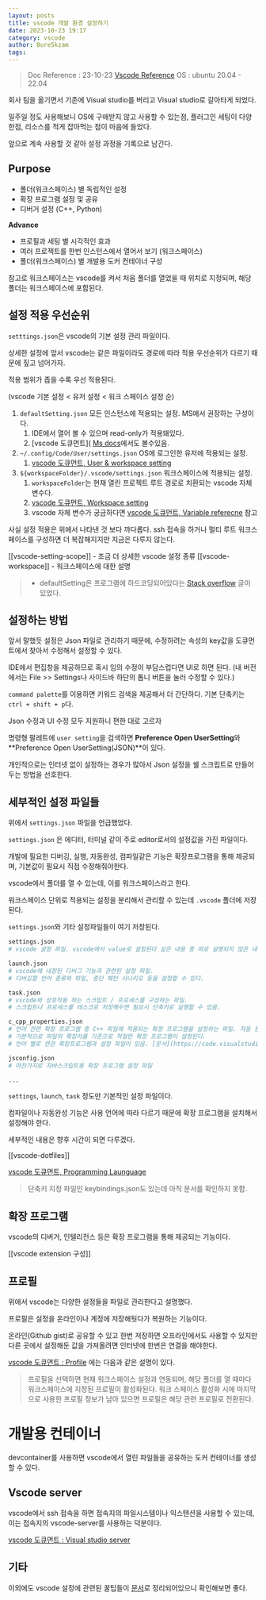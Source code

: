 ```yaml
---
layout: posts
title: vscode 개발 환경 설정하기
date: 2023-10-23 19:17
category: vscode
author: Bure5kzam
tags:
---
```


> Doc Reference : 23-10-23 [Vscode  Reference](https://code.visualstudio.com/docs)
> OS : ubuntu 20.04 - 22.04

회사 팀을 옮기면서 기존에 Visual studio를 버리고 Visual studio로 갈아타게 되었다.

일주일 정도 사용해보니 OS에 구애받지 않고 사용할 수 있는점, 플러그인 세팅이 다양한점, 리소스를 적게 잡아먹는 점이 마음에 들었다.

앞으로 계속 사용할 것 같아 설정 과정을 기록으로 남긴다.

## Purpose

- 폴더(워크스페이스) 별 독립적인 설정
- 확장 프로그램 설정 및 공유
- 디버거 설정 (C++, Python)

**Advance**

- 프로필과 세팅 별 시각적인 효과
- 여러 프로젝트를 한번 인스턴스에서 열어서 보기 (워크스페이스)
- 폴더(워크스페이스) 별 개발용 도커 컨테이너 구성

참고로 워크스페이스는 vscode를 켜서 처음 폴더를 열었을 때 위치로 지정되며, 해당 폴더는 워크스페이스에 포함된다.

## 설정 적용 우선순위

`setttings.json`은 vscode의 기본 설정 관리 파일이다.

상세한 설정에 앞서 vscode는 같은 파일이라도 경로에 따라 적용 우선순위가 다르기 때문에 짚고 넘어가자.

적용 범위가 좁을 수록 우선 적용된다.

(vscode 기본 설정 < 유저 설정 < 워크 스페이스 설정 순)


1.  `defaultSetting.json`  모든 인스턴스에 적용되는 설정. MS에서 권장하는 구성이다.
	1. IDE에서 열어 볼 수 있으며 read-only가 적용돼있다.
	2. [vscode 도큐먼트]( [Ms docs](https://code.visualstudio.com/docs/getstarted/settings#_default-settings)에서도 볼수있음.
2. `~/.config/Code/User/settings.json`  OS에 로그인한 유저에 적용되는 설정. 
	1. [vscode 도큐먼트, User & workspace setting](https://code.visualstudio.com/docs/getstarted/settings)
3. `${workspaceFolder}/.vscode/settings.json` 워크스페이스에 적용되는 설정.
	1. `workspaceFolder`는 현재 열린 프로젝트 루트 경로로 치환되는 vscode 자체 변수다.
	2. [vscode 도큐먼트, Workspace setting](https://code.visualstudio.com/docs/getstarted/settings#_workspace-settings)
	3. vscode 자체 변수가 궁금하다면 [vscode 도큐먼트, Variable referecne](https://code.visualstudio.com/docs/editor/variables-reference#_predefined-variables) 참고

사실 설정 적용은 위에서 나타낸 것 보다 까다롭다. ssh 접속을 하거나 멀티 루트 워크스페이스를 구성하면 더 복잡해지지만 지금은 다루지 않는다.

[[vscode-setting-scope]] - 조금 더 상세한 vscode 설정 종류
[[vscode-workspace]] - 워크스페이스에 대한 설명

> * defaultSetting은 프로그램에 하드코딩되어있다는 [Stack overflow](https://stackoverflow.com/questions/53369371/what-is-the-location-of-the-default-settings-file-of-vscode) 글이 있었다.

## 설정하는 방법


앞서 말했듯 설정은 Json 파일로 관리하기 때문에, 수정하려는 속성의 key값을 도큐먼트에서 찾아서 수정해서 설정할 수 있다.

IDE에서 편집창을 제공하므로 혹시 임의 수정이 부담스럽다면 UI로 하면 된다. (내 버전에서는 File >> Settings나 사이드바 하단의 톱니 버튼을 눌러 수정할 수 있다.)

`command palette`를 이용하면 키워드 검색을 제공해서 더 간단하다. 기본 단축키는 `ctrl + shift + p`다.

Json 수정과 UI 수정 모두 지원하니 편한 대로 고르자

명령형 팔레트에 `user setting`을 검색하면 **Preference Open UserSetting**와 **Preference Open UserSetting(JSON)**이 있다.

개인적으로는 인터넷 없이 설정하는 경우가 많아서 Json 설정을 쉘 스크립트로 만들어두는 방법을 선호한다.

## 세부적인 설정 파일들

위에서 `settings.json` 파일을 언급했었다.

`settings.json` 은 에디터, 터미널 같이 주로 editor로서의 설정값을 가진 파일이다.

개발에 필요한 디버깅, 실행, 자동완성, 컴파일같은 기능은 확장프로그램을 통해 제공되며, 기본값이 필요시 직접 수정해줘야한다.

vscode에서 폴더를 열 수 있는데, 이를 워크스페이스라고 한다.

워크스페이스 단위로 적용되는 설정을 분리해서 관리할 수 있는데 `.vscode` 폴더에 저장된다.

`settings.json`와 기타 설정파일들이 여기 저장된다.

```bash
settings.json
# vscode 설정 파일. vscode에서 value로 설정된다 싶은 내용 중 따로 설명되지 않은 내용은 다음과 같다.

launch.json
# vscode에 내장된 디버그 기능과 관련된 설정 파일.
# 디버깅할 언어 종류와 파일, 중단 패턴 시나리오 등을 설정할 수 있다.

task.json
# vscode와 상호작용 하는 스크립트 / 프로세스를 구성하는 파일.
# 스크립트나 프로세스를 테스크로 저장해두면 필요시 단축키로 실행할 수 있음.

c_cpp_properties.json
# 언어 관련 확장 프로그램 중 C++ 파일에 적용되는 확장 프로그램을 설정하는 파일. 자동 완성 기능인 Intelisence, 실시간 컴파일 및 의존성 확인 기능 등을 지원함.
# 기본적으로 파일의 확장자를 기준으로 적절한 확장 프로그램이 설정된다.
# 언어 별로 연관 확장프로그램과 설정 파일이 있음. [문서](https://code.visualstudio.com/docs/languages/overview) 참고

jsconfig.json
# 마찬가지로 자바스크립트용 확장 프로그램 설정 파일

...
```

`settings`, `launch`, `task` 정도만 기본적인 설정 파일이다.

컴파일이나 자동완성 기능은 사용 언어에 따라 다르기 때문에 확장 프로그램을 설치해서 설정해야 한다.

세부적인 내용은 향후 시간이 되면 다루겠다.

[[vscode-dotfiles]]

[vscode 도큐먼트, Programming Launguage](https://code.visualstudio.com/docs/languages/overview)

> 단축키 지정 파일인 keybindings.json도 있는데 아직 문서를 확인하지 못함.

## 확장 프로그램

vscode의 디버거, 인텔리전스 등은 확장 프로그램을 통해 제공되는 기능이다.

[[vscode extension 구성]]

## 프로필

위에서 vscode는 다양한 설정들을 파일로 관리한다고 설명했다.

프로필은 설정을 온라인이나 계정에 저장해둿다가 복원하는 기능이다.

온라인(Github gist)로 공유할 수 있고 한번 저장하면 오프라인에서도 사용할 수 있지만 다른 곳에서 설정해둔 값을 가져올려면 인터넷에 한번은 연결을 해야한다.

[vscode 도큐먼트 : Profile](https://code.visualstudio.com/docs/editor/profiles) 에는 다음과 같은 설명이 있다.

> 프로필을 선택하면 현재 워크스페이스 설정과 연동되며, 해당 폴더를 열 때마다 워크스페이스에 지정된 프로필이 활성화된다. 
> 워크 스페이스 활성화 시에 마지막으로 사용한 프로필 정보가 남아 있으면 프로필은 해당 관련 프로필로 전환된다.

# 개발용 컨테이너

devcontainer를 사용하면 vscode에서 열린 파일들을 공유하는 도커 컨테이너를 생성할 수 있다.

## Vscode server

vscode에서 ssh 접속을 하면 접속지의 파일시스템이나 익스텐션을 사용할 수 있는데, 이는 접속지의 vscode-server를 사용하는 덕분이다.

[vscode 도큐먼트 : Visual studio server](https://code.visualstudio.com/docs/remote/vscode-server)


## 기타

이외에도 vscode 설정에 관련된 꿀팁들이 [문서](https://code.visualstudio.com/docs/getstarted/tips-and-tricks)로 정리되어있으니 확인해보면 좋다.